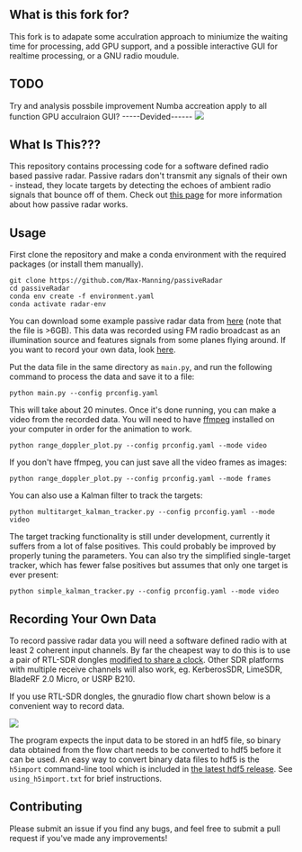 ## What is this fork for?
This fork is to adapate some acculration approach to miniumize the waiting time for processing, add GPU support, and a possible interactive GUI for realtime processing, or a GNU radio moudule.
## TODO
Try and analysis possbile improvement
Numba accreation apply to all function
GPU acculraion
GUI?
-----Devided------
![](./title_image.png)

## What Is This???

This repository contains processing code for a software defined radio based passive radar. Passive radars don't transmit any signals of their own - instead, they locate targets by detecting the echoes of ambient radio signals that bounce off of them.  Check out [this page](https://dopplerfish.com/passive-radar/) for more information about how passive radar works.

## Usage
First clone the repository and make a conda environment with the required packages (or install them manually).

```
git clone https://github.com/Max-Manning/passiveRadar
cd passiveRadar
conda env create -f environment.yaml
conda activate radar-env
```
You can download some example passive radar data from [here]( https://drive.google.com/open?id=18dG__H-nbuHJtG6WCHtPq3c_PRLqJA2O) (note that the file is >6GB). This data was recorded using FM radio broadcast as an illumination source and features signals from some planes flying around. If you want to record your own data, look [here](#recording-your-own-data).

Put the data file in the same directory as `main.py`, and run the following command to process the data and save it to a file:

```
python main.py --config prconfig.yaml 
```

This will take about 20 minutes. Once it's done running, you can make a video from the recorded data. You will need to have [ffmpeg](https://ffmpeg.org/download.html) installed on your computer in order for the animation to work.

```
python range_doppler_plot.py --config prconfig.yaml --mode video
```
If you don't have ffmpeg, you can just save all the video frames as images:
```
python range_doppler_plot.py --config prconfig.yaml --mode frames
```
You can also use a Kalman filter to track the targets:

```
python multitarget_kalman_tracker.py --config prconfig.yaml --mode video
```

The target tracking functionality is still under development, currently it suffers from a lot of false positives. This could probably be improved by properly tuning the parameters. You can also try the simplified single-target tracker, which has fewer false positives but assumes that only one target is ever present:

```
python simple_kalman_tracker.py --config prconfig.yaml --mode video
```



## Recording Your Own Data
To record passive radar data you will need a software defined radio with at least 2 coherent input channels. By far the cheapest way to do this is to use a pair of RTL-SDR dongles [modified to share a clock](http://kaira.sgo.fi/2013/09/16-dual-channel-coherent-digital.html). Other SDR platforms with multiple receive channels will also work, eg. KerberosSDR, LimeSDR, BladeRF 2.0 Micro, or USRP B210.

If you use RTL-SDR dongles, the gnuradio flow chart shown below is a convenient way to record data.

![](./GNUradio_blockDiagram.jpg)

The program expects the input data to be stored in an hdf5 file, so binary data obtained from the flow chart needs to be converted to hdf5 before it can be used. An easy way to convert binary data files to hdf5 is the `h5import` command-line tool which is included in [the latest hdf5 release](https://www.hdfgroup.org/downloads/hdf5/). See `using_h5import.txt` for brief instructions.

## Contributing

Please submit an issue if you find any bugs, and feel free to submit a pull request if you've made any improvements!

   

